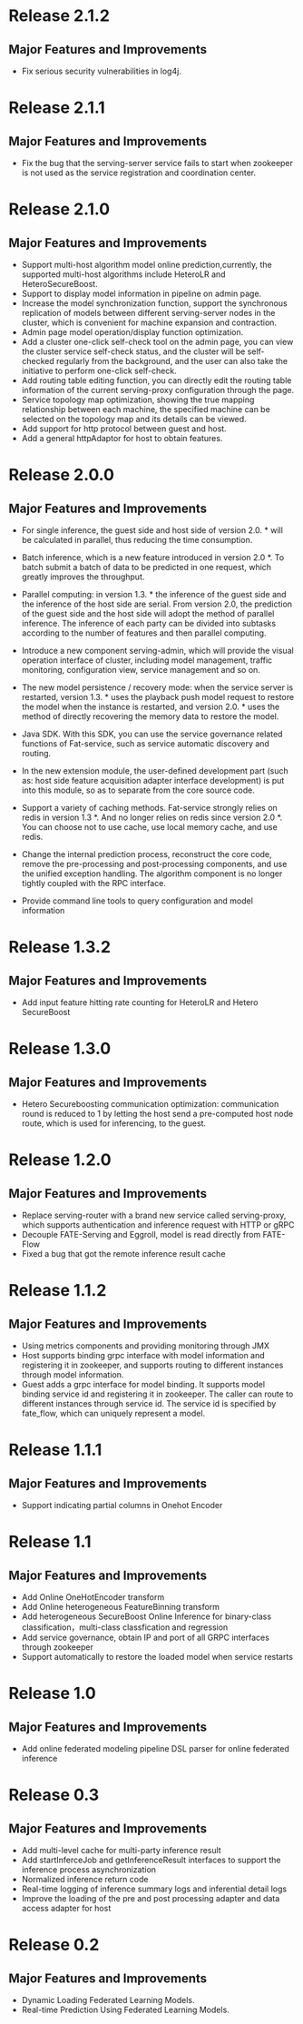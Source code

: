 # Release 2.1.2
## Major Features and Improvements
* Fix serious security vulnerabilities in log4j.

# Release 2.1.1
## Major Features and Improvements
* Fix the bug that the serving-server service fails to start when zookeeper is not used as the service registration and coordination center.

# Release 2.1.0
## Major Features and Improvements
* Support multi-host algorithm model online prediction,currently, the supported multi-host algorithms include HeteroLR and HeteroSecureBoost.
* Support to display model information in pipeline on admin page.
* Increase the model synchronization function, support the synchronous replication of models between different serving-server nodes in the cluster, which is convenient for machine expansion and contraction.
* Admin page model operation/display function optimization.
* Add a cluster one-click self-check tool on the admin page, you can view the cluster service self-check status, and the cluster will be self-checked regularly from the background, and the user can also take the initiative to perform one-click self-check.
* Add routing table editing function, you can directly edit the routing table information of the current serving-proxy configuration through the page.
* Service topology map optimization, showing the true mapping relationship between each machine, the specified machine can be selected on the topology map and its details can be viewed.
* Add support for http protocol between guest and host.
* Add a general httpAdaptor for host to obtain features.

# Release 2.0.0
## Major Features and Improvements
*  For single inference, the guest side and host side of version 2.0. * will be calculated in parallel, thus reducing the time consumption.

*  Batch inference, which is a new feature introduced in version 2.0 *. To batch submit a batch of data to be predicted in one request, which greatly improves the throughput.

*  Parallel computing: in version 1.3. * the  inference of the guest side and the  inference of the host side are serial. From version 2.0, the prediction of the guest side and the host side will adopt the method of parallel  inference. The inference of each party can be divided into subtasks according to the number of features and then parallel computing.

*  Introduce a new component serving-admin, which will provide the visual operation interface of cluster, including model management, traffic monitoring, configuration view, service management and so on.

*  The new model persistence / recovery mode: when the service server is restarted, version 1.3. * uses the playback push model request to restore the model when the instance is restarted, and version 2.0. * uses the method of directly recovering the memory data to restore the model.

*  Java SDK. With this SDK, you can use the service governance related functions of Fat-service, such as service automatic discovery and routing.

*  In the new extension module, the user-defined development part (such as: host side feature acquisition adapter interface development) is put into this module, so as to separate from the core source code.

*  Support a variety of caching methods. Fat-service strongly relies on redis in version 1.3 *. And no longer relies on redis since version 2.0 *. You can choose not to use cache, use local memory cache, and use redis.

*  Change the internal prediction process, reconstruct the core code, remove the pre-processing and post-processing components, and use the unified exception handling. The algorithm component is no longer tightly coupled with the RPC interface.

* Provide command line tools to query configuration and model information

# Release 1.3.2
## Major Features and Improvements
* Add input feature hitting rate counting for HeteroLR and Hetero SecureBoost

# Release 1.3.0
## Major Features and Improvements
* Hetero Secureboosting communication optimization: communication round is reduced to 1 by letting the host send a pre-computed host node route, which is used for inferencing, to the guest. 

# Release 1.2.0
## Major Features and Improvements
* Replace serving-router with a brand new service called serving-proxy, which supports authentication and inference request with HTTP or gRPC
* Decouple FATE-Serving and Eggroll, model is read directly from FATE-Flow
* Fixed a bug that got the remote inference result cache

# Release 1.1.2
## Major Features and Improvements
* Using metrics components and providing monitoring through JMX
* Host supports binding grpc interface with model information and registering it in zookeeper, and supports routing to different instances through model information.
* Guest adds a grpc interface for model binding. It supports model binding service id and registering it in zookeeper. The caller can route to different instances through service id. The service id is specified by fate_flow, which can uniquely represent a model.

# Release 1.1.1
## Major Features and Improvements
* Support indicating partial columns in Onehot Encoder

# Release 1.1
## Major Features and Improvements
* Add Online OneHotEncoder transform
* Add Online heterogeneous FeatureBinning transform
* Add heterogeneous SecureBoost Online Inference for binary-class classification，multi-class classfication and regression
* Add service governance, obtain IP and port of all GRPC interfaces through zookeeper 
* Support automatically to restore the loaded model when service restarts

# Release 1.0
## Major Features and Improvements
* Add online federated modeling pipeline DSL parser for online federated inference

# Release 0.3
## Major Features and Improvements
* Add multi-level cache for multi-party inference result
* Add startInferceJob and getInferenceResult interfaces to support the inference process asynchronization
* Normalized inference return code
* Real-time logging of inference summary logs and inferential detail logs
* Improve the loading of the pre and post processing adapter and data access adapter for host

# Release 0.2
## Major Features and Improvements
*	Dynamic Loading Federated Learning Models.
*	Real-time Prediction Using Federated Learning Models.

